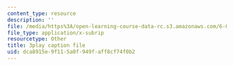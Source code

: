 ```yaml
---
content_type: resource
description: ''
file: /media/https%3A/open-learning-course-data-rc.s3.amazonaws.com/6-006-introduction-to-algorithms-spring-2020/dca8915e9f115a0f949faff8cf74f0b2_KLBCUx1is2c.srt
file_type: application/x-subrip
resourcetype: Other
title: 3play caption file
uid: dca8915e-9f11-5a0f-949f-aff8cf74f0b2
---
```

